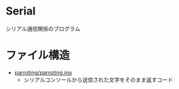 # Serial

シリアル通信関係のプログラム

# ファイル構造

- [parroting/parroting.ino](./parroting/parroting.ino)
  - シリアルコンソールから送信された文字をそのまま返すコード
